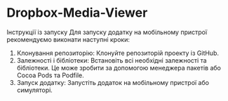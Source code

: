 # Dropbox-Media-Viewer

Інструкції із запуску
Для запуску додатку на мобільному пристрої рекомендуємо виконати наступні кроки:
1. Клонування репозиторію: Клонуйте репозиторій проекту із GitHub.
2. Залежності і бібліотеки: Встановіть всі необхідні залежності та бібліотеки. Це може зробити за допомогою менеджера пакетів або Cocoa Pods та Podfile.
4. Запуск додатку: Запустіть додаток на мобільному пристрої або симуляторі.

